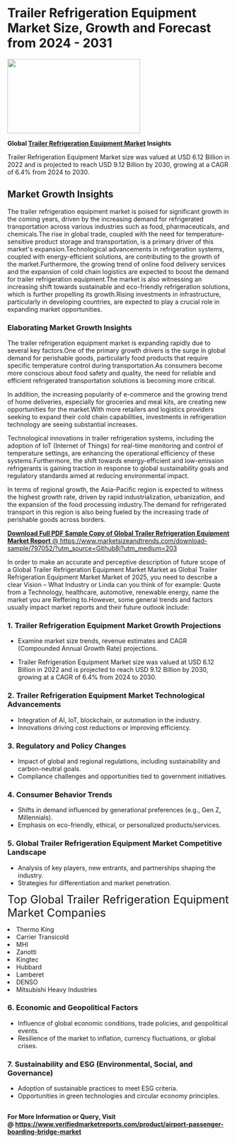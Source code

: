 <H1>Trailer Refrigeration Equipment Market Size, Growth and Forecast from 2024 - 2031</H1><img class="aligncenter size-medium wp-image-584254" src="https://thirdeyenews.in/wp-content/uploads/2024/09/Global-Market-Research-300x168.jpeg" alt="" width="300" height="168" /><p><strong>Global&nbsp;<a href="https://www.marketsizeandtrends.com/download-sample/797052/?utm_source=Github8j?utm_medium=203">Trailer Refrigeration Equipment Market</a> Insights</strong></p><p>Trailer Refrigeration Equipment Market size was valued at USD 6.12 Billion in 2022 and is projected to reach USD 9.12 Billion by 2030, growing at a CAGR of 6.4% from 2024 to 2030.</p><p><h2>Market Growth Insights</h2> <p>The trailer refrigeration equipment market is poised for significant growth in the coming years, driven by the increasing demand for refrigerated transportation across various industries such as food, pharmaceuticals, and chemicals.The rise in global trade, coupled with the need for temperature-sensitive product storage and transportation, is a primary driver of this market's expansion.Technological advancements in refrigeration systems, coupled with energy-efficient solutions, are contributing to the growth of the market.Furthermore, the growing trend of online food delivery services and the expansion of cold chain logistics are expected to boost the demand for trailer refrigeration equipment.The market is also witnessing an increasing shift towards sustainable and eco-friendly refrigeration solutions, which is further propelling its growth.Rising investments in infrastructure, particularly in developing countries, are expected to play a crucial role in expanding market opportunities.</p> <p><a href="#"></a></p> <h3>Elaborating Market Growth Insights</h3> <p>The trailer refrigeration equipment market is expanding rapidly due to several key factors.One of the primary growth drivers is the surge in global demand for perishable goods, particularly food products that require specific temperature control during transportation.As consumers become more conscious about food safety and quality, the need for reliable and efficient refrigerated transportation solutions is becoming more critical.</p> <p>In addition, the increasing popularity of e-commerce and the growing trend of home deliveries, especially for groceries and meal kits, are creating new opportunities for the market.With more retailers and logistics providers seeking to expand their cold chain capabilities, investments in refrigeration technology are seeing substantial increases.</p> <p>Technological innovations in trailer refrigeration systems, including the adoption of IoT (Internet of Things) for real-time monitoring and control of temperature settings, are enhancing the operational efficiency of these systems.Furthermore, the shift towards energy-efficient and low-emission refrigerants is gaining traction in response to global sustainability goals and regulatory standards aimed at reducing environmental impact.</p> <p>In terms of regional growth, the Asia-Pacific region is expected to witness the highest growth rate, driven by rapid industrialization, urbanization, and the expansion of the food processing industry.The demand for refrigerated transport in this region is also being fueled by the increasing trade of perishable goods across borders.</p> <p><a href="#"></p><p><span class=""><strong>Download Full PDF Sample Copy of Global Trailer Refrigeration Equipment Market Report</strong> @ <a href="https://www.marketsizeandtrends.com/download-sample/797052/?utm_source=Github8j?utm_medium=203" target="_blank">https://www.marketsizeandtrends.com/download-sample/797052/?utm_source=Github8j?utm_medium=203</a></span></p><p>In order to make an accurate and perceptive description of future scope of a Global&nbsp;Trailer Refrigeration Equipment Market Market as Global&nbsp;Trailer Refrigeration Equipment Market Market of 2025, you need to describe a clear Vision &ndash; What Industry or Linda can you think of for example: Quote from a Technology, healthcare, automotive, renewable energy, name the market you are Reffering to.However, some general trends and factors usually impact market reports and their future outlook include:</p><h3>1.&nbsp;<strong>Trailer Refrigeration Equipment Market Growth Projections</strong></h3><ul><li>Examine market size trends, revenue estimates and CAGR (Compounded Annual Growth Rate) projections.</li><li><p>Trailer Refrigeration Equipment Market size was valued at USD 6.12 Billion in 2022 and is projected to reach USD 9.12 Billion by 2030, growing at a CAGR of 6.4% from 2024 to 2030.</p></li></ul><h3>2.&nbsp;<strong>Trailer Refrigeration Equipment Market Technological Advancements</strong></h3><ul><li>Integration of AI, IoT, blockchain, or automation in the industry.</li><li>Innovations driving cost reductions or improving efficiency.</li></ul><h3>3.&nbsp;<strong>Regulatory and Policy Changes</strong></h3><ul><li>Impact of global and regional regulations, including sustainability and carbon-neutral goals.</li><li>Compliance challenges and opportunities tied to government initiatives.</li></ul><h3>4.&nbsp;<strong>Consumer Behavior Trends</strong></h3><ul><li>Shifts in demand influenced by generational preferences (e.g., Gen Z, Millennials).</li><li>Emphasis on eco-friendly, ethical, or personalized products/services.</li></ul><h3>5.&nbsp;<strong>Global Trailer Refrigeration Equipment Market Competitive Landscape</strong></h3><ul><li>Analysis of key players, new entrants, and partnerships shaping the industry.</li><li>Strategies for differentiation and market penetration.</li></ul><p data-pm-slice="1 1 []"><span style="color: inherit; font-family: inherit; font-size: 25px;">Top Global Trailer Refrigeration Equipment Market Companies</span></p><div class="" data-test-id=""><p><li>Thermo King</li><li> Carrier Transicold</li><li> MHI</li><li> Zanotti</li><li> Kingtec</li><li> Hubbard</li><li> Lamberet</li><li> DENSO</li><li> Mitsubishi Heavy Industries</li></p></div><h3>6.&nbsp;<strong>Economic and Geopolitical Factors</strong></h3><ul><li>Influence of global economic conditions, trade policies, and geopolitical events.</li><li>Resilience of the market to inflation, currency fluctuations, or global crises.</li></ul><h3>7.&nbsp;<strong>Sustainability and ESG (Environmental, Social, and Governance)</strong></h3><ul><li>Adoption of sustainable practices to meet ESG criteria.</li><li>Opportunities in green technologies and circular economy principles.</li></ul><h2><strong style="font-size: 14px;">For More Information or Query, Visit @&nbsp;</strong><a style="background-color: #ffffff; font-size: 14px;" href="https://www.marketsizeandtrends.com/report/trailer-refrigeration-equipment-market/" target="_blank">https://www.verifiedmarketreports.com/product/airport-passenger-boarding-bridge-market</a></h2>